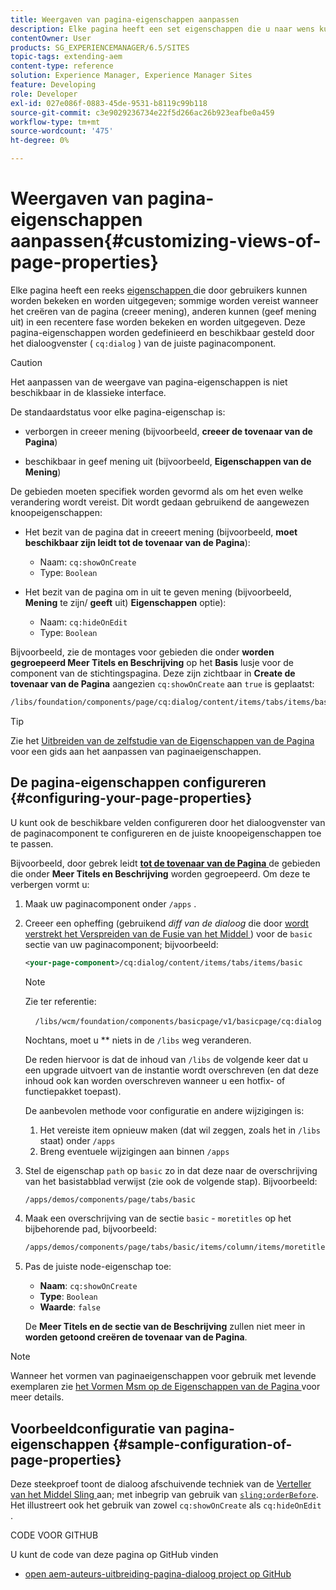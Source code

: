 ```yaml
---
title: Weergaven van pagina-eigenschappen aanpassen
description: Elke pagina heeft een set eigenschappen die u naar wens kunt bewerken
contentOwner: User
products: SG_EXPERIENCEMANAGER/6.5/SITES
topic-tags: extending-aem
content-type: reference
solution: Experience Manager, Experience Manager Sites
feature: Developing
role: Developer
exl-id: 027e086f-0883-45de-9531-b8119c99b118
source-git-commit: c3e9029236734e22f5d266ac26b923eafbe0a459
workflow-type: tm+mt
source-wordcount: '475'
ht-degree: 0%

---
```


# Weergaven van pagina-eigenschappen aanpassen{#customizing-views-of-page-properties}

Elke pagina heeft een reeks [ eigenschappen ](/help/sites-authoring/editing-page-properties.md) die door gebruikers kunnen worden bekeken en worden uitgegeven; sommige worden vereist wanneer het creëren van de pagina (creeer mening), anderen kunnen (geef mening uit) in een recentere fase worden bekeken en worden uitgegeven. Deze pagina-eigenschappen worden gedefinieerd en beschikbaar gesteld door het dialoogvenster ( `cq:dialog` ) van de juiste paginacomponent.

>[!CAUTION]
>
>Het aanpassen van de weergave van pagina-eigenschappen is niet beschikbaar in de klassieke interface.

De standaardstatus voor elke pagina-eigenschap is:

* verborgen in creeer mening (bijvoorbeeld, **creeer de tovenaar van de Pagina**)

* beschikbaar in geef mening uit (bijvoorbeeld, **Eigenschappen van de Mening**)

De gebieden moeten specifiek worden gevormd als om het even welke verandering wordt vereist. Dit wordt gedaan gebruikend de aangewezen knoopeigenschappen:

* Het bezit van de pagina dat in creeert mening (bijvoorbeeld, **moet beschikbaar zijn leidt tot de tovenaar van de Pagina**):

   * Naam: `cq:showOnCreate`
   * Type: `Boolean`

* Het bezit van de pagina om in uit te geven mening (bijvoorbeeld, **Mening** te zijn/ **geeft** uit) **Eigenschappen** optie):

   * Naam: `cq:hideOnEdit`
   * Type: `Boolean`

Bijvoorbeeld, zie de montages voor gebieden die onder **worden gegroepeerd Meer Titels en Beschrijving** op het **Basis** lusje voor de component van de stichtingspagina. Deze zijn zichtbaar in **Create de tovenaar van de Pagina** aangezien `cq:showOnCreate` aan `true` is geplaatst:

```xml
/libs/foundation/components/page/cq:dialog/content/items/tabs/items/basic/items/column/items/moretitles
```

>[!TIP]
>
>Zie het [ Uitbreiden van de zelfstudie van de Eigenschappen van de Pagina ](https://experienceleague.adobe.com/docs/experience-manager-learn/sites/developing/page-properties-technical-video-develop.html) voor een gids aan het aanpassen van paginaeigenschappen.

## De pagina-eigenschappen configureren {#configuring-your-page-properties}

U kunt ook de beschikbare velden configureren door het dialoogvenster van de paginacomponent te configureren en de juiste knoopeigenschappen toe te passen.

Bijvoorbeeld, door gebrek leidt [**tot de tovenaar van de Pagina** ](/help/sites-authoring/managing-pages.md#creating-a-new-page) de gebieden die onder **Meer Titels en Beschrijving** worden gegroepeerd. Om deze te verbergen vormt u:

1. Maak uw paginacomponent onder `/apps` .
1. Creeer een opheffing (gebruikend *diff van de dialoog* die door [ wordt verstrekt het Verspreiden van de Fusie van het Middel ](/help/sites-developing/sling-resource-merger.md)) voor de `basic` sectie van uw paginacomponent; bijvoorbeeld:

   ```xml
   <your-page-component>/cq:dialog/content/items/tabs/items/basic
   ```

   >[!NOTE]
   >
   >Zie ter referentie:
   >
   >    `/libs/wcm/foundation/components/basicpage/v1/basicpage/cq:dialog`
   >
   >Nochtans, moet u **&#x200B;**&#x200B;** niets in de `/libs` weg veranderen.
   >
   >De reden hiervoor is dat de inhoud van `/libs` de volgende keer dat u een upgrade uitvoert van de instantie wordt overschreven (en dat deze inhoud ook kan worden overschreven wanneer u een hotfix- of functiepakket toepast).
   >
   >De aanbevolen methode voor configuratie en andere wijzigingen is:
   >
   >1. Het vereiste item opnieuw maken (dat wil zeggen, zoals het in `/libs` staat) onder `/apps`
   >1. Breng eventuele wijzigingen aan binnen `/apps`

1. Stel de eigenschap `path` op `basic` zo in dat deze naar de overschrijving van het basistabblad verwijst (zie ook de volgende stap). Bijvoorbeeld:

   ```xml
   /apps/demos/components/page/tabs/basic
   ```

1. Maak een overschrijving van de sectie `basic` - `moretitles` op het bijbehorende pad, bijvoorbeeld:

   ```xml
   /apps/demos/components/page/tabs/basic/items/column/items/moretitles
   ```

1. Pas de juiste node-eigenschap toe:

   * **Naam**: `cq:showOnCreate`
   * **Type**: `Boolean`
   * **Waarde**: `false`

   De **Meer Titels en de sectie van de Beschrijving** zullen niet meer in **worden getoond creëren de tovenaar van de Pagina**.

>[!NOTE]
>
>Wanneer het vormen van paginaeigenschappen voor gebruik met levende exemplaren zie [ het Vormen Msm op de Eigenschappen van de Pagina ](/help/sites-developing/extending-msm.md#configuring-msm-locks-on-page-properties-touch-enabled-ui) voor meer details.

## Voorbeeldconfiguratie van pagina-eigenschappen {#sample-configuration-of-page-properties}

Deze steekproef toont de dialoog afschuivende techniek van de [ Verteller van het Middel Sling ](/help/sites-developing/sling-resource-merger.md) aan; met inbegrip van gebruik van [`sling:orderBefore`](/help/sites-developing/sling-resource-merger.md#properties). Het illustreert ook het gebruik van zowel `cq:showOnCreate` als `cq:hideOnEdit` .

CODE VOOR GITHUB

U kunt de code van deze pagina op GitHub vinden

* [ open aem-auteurs-uitbreiding-pagina-dialoog project op GitHub ](https://github.com/Adobe-Marketing-Cloud/aem-authoring-extension-page-dialog)
